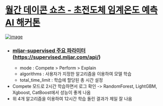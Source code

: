 # <a href = "https://dacon.io/competitions/official/236146/overview/description" />월간 데이콘 쇼츠 - 초전도체 임계온도 예측 AI 해커톤
![image](https://github.com/18-12847/Competition/assets/118495919/d70b518c-4505-4885-a439-756a410aca21)
- ### mljar-supervised 주요 파라미터(https://supervised.mljar.com/api/)
  - mode : Compete > Perform > Explain
  - algorithms : 사용자가 지정한 알고리즘을 이용하여 모델 학습
  - total_time_limit : 학습에 할당된 총 시간 설정
- Compete 모드로 2시간 학습하면서 로그 확인 -> RandomForest, LightGBM, Xgboost, CatBoost에서 성능이 좋게 나옴
- 위 4개 알고리즘을 이용하여 12시간 학습 돌린 결과가 제일 잘 나옴